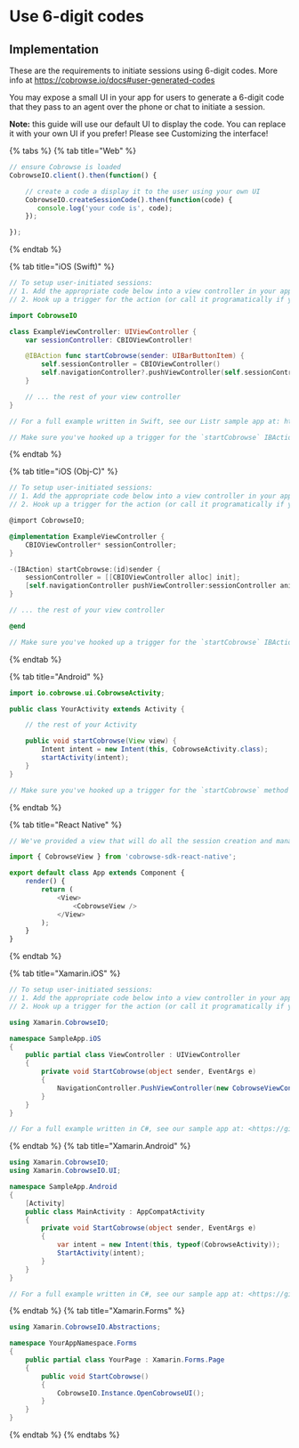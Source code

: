 # Use 6-digit codes

## Implementation

These are the requirements to initiate sessions using 6-digit codes. More info at <https://cobrowse.io/docs#user-generated-codes>

You may expose a small UI in your app for users to generate a 6-digit code that they pass to an agent over the phone or chat to initiate a session.

**Note:** this guide will use our default UI to display the code. You can replace it with your own UI if you prefer! Please see Customizing the interface!

{% tabs %}
{% tab title="Web" %}
```javascript
// ensure Cobrowse is loaded
CobrowseIO.client().then(function() {

    // create a code a display it to the user using your own UI
    CobrowseIO.createSessionCode().then(function(code) {
       console.log('your code is', code);
    });

});
```
{% endtab %}

{% tab title="iOS \(Swift\)" %}
```swift
// To setup user-initiated sessions:
// 1. Add the appropriate code below into a view controller in your app.
// 2. Hook up a trigger for the action (or call it programatically if you prefer).

import CobrowseIO

class ExampleViewController: UIViewController {
    var sessionController: CBIOViewController!

    @IBAction func startCobrowse(sender: UIBarButtonItem) {
        self.sessionController = CBIOViewController()
        self.navigationController?.pushViewController(self.sessionController, animated: true)
    }

    // ... the rest of your view controller
}

// For a full example written in Swift, see our Listr sample app at: https://github.com/cobrowseio/Listr

// Make sure you've hooked up a trigger for the `startCobrowse` IBAction that we've just added. Then head to <https://cobrowse.io/dashboard> and enter the 6 digit code that will be generated by your app when you trigger the action!
```
{% endtab %}

{% tab title="iOS \(Obj-C\)" %}
```objectivec
// To setup user-initiated sessions:
// 1. Add the appropriate code below into a view controller in your app.
// 2. Hook up a trigger for the action (or call it programatically if you prefer).

@import CobrowseIO;

@implementation ExampleViewController {
    CBIOViewController* sessionController;
}

-(IBAction) startCobrowse:(id)sender {
    sessionController = [[CBIOViewController alloc] init];
    [self.navigationController pushViewController:sessionController animated:YES];
}

// ... the rest of your view controller

@end

// Make sure you've hooked up a trigger for the `startCobrowse` IBAction that we've just added. Then head to <https://cobrowse.io/dashboard> and enter the 6 digit code that will be generated by your app when you trigger the action!
```
{% endtab %}

{% tab title="Android" %}
```java
import io.cobrowse.ui.CobrowseActivity;

public class YourActivity extends Activity {

    // the rest of your Activity

    public void startCobrowse(View view) {
        Intent intent = new Intent(this, CobrowseActivity.class);
        startActivity(intent);
    }
}

// Make sure you've hooked up a trigger for the `startCobrowse` method that we've just added. Then head to <https://cobrowse.io/dashboard> and enter the 6 digit code that will be generated by your app when you trigger the action!
```
{% endtab %}

{% tab title="React Native" %}
```javascript
// We've provided a view that will do all the session creation and management for you. All you need to do is include this somewhere in your react native view hierarchy. It's not a requirement to use this UI, you can easily build your own if you like!

import { CobrowseView } from 'cobrowse-sdk-react-native';

export default class App extends Component {
    render() {
        return (
            <View>
                <CobrowseView />
            </View>
        );
    }
}
```
{% endtab %}

{% tab title="Xamarin.iOS" %}
```csharp
// To setup user-initiated sessions:
// 1. Add the appropriate code below into a view controller in your app.
// 2. Hook up a trigger for the action (or call it programatically if you prefer).

using Xamarin.CobrowseIO;

namespace SampleApp.iOS
{
    public partial class ViewController : UIViewController
    {
        private void StartCobrowse(object sender, EventArgs e)
        {
            NavigationController.PushViewController(new CobrowseViewController(), animated: true);
        }
    }
}

// For a full example written in C#, see our sample app at: <https://github.com/cobrowseio/cobrowse-sdk-xamarin>
```
{% endtab %}
{% tab title="Xamarin.Android" %}
```csharp
using Xamarin.CobrowseIO;
using Xamarin.CobrowseIO.UI;

namespace SampleApp.Android
{
    [Activity]
    public class MainActivity : AppCompatActivity
    {
        private void StartCobrowse(object sender, EventArgs e)
        {
            var intent = new Intent(this, typeof(CobrowseActivity));
            StartActivity(intent);
        }
    }
}

// For a full example written in C#, see our sample app at: <https://github.com/cobrowseio/cobrowse-sdk-xamarin>
```
{% endtab %}
{% tab title="Xamarin.Forms" %}
```csharp
using Xamarin.CobrowseIO.Abstractions;

namespace YourAppNamespace.Forms
{
    public partial class YourPage : Xamarin.Forms.Page
    {
        public void StartCobrowse()
        {
            CobrowseIO.Instance.OpenCobrowseUI();
        }
    }
}
```
{% endtab %}
{% endtabs %}

